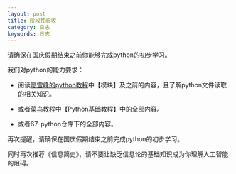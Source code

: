 ```yaml
---
layout: post
title: 阶段性验收
category: 日志
keywords: 日志
---
```


请确保在国庆假期结束之前你能够完成python的初步学习。

我们对python的能力要求：

- 阅读[廖雪峰的python教程](https://www.liaoxuefeng.com/wiki/1016959663602400)中【模块】及之前的内容，且了解python文件读取的相关知识。

- 或者[菜鸟教程](https://www.runoob.com/python/python-tutorial.html)中【Python基础教程】中的全部内容。
- 或者67-python仓库下的全部内容。



再次提醒，请确保在国庆假期结束之前完成python的初步学习。

同时再次推荐《信息简史》，请不要让缺乏信息论的基础知识成为你理解人工智能的阻碍。

